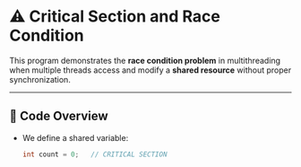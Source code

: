# ⚠️ Critical Section and Race Condition

This program demonstrates the **race condition problem** in multithreading when multiple threads access and modify a **shared resource** without proper synchronization.

---

## 📄 Code Overview

- We define a shared variable:
  ```cpp
  int count = 0;   // CRITICAL SECTION
